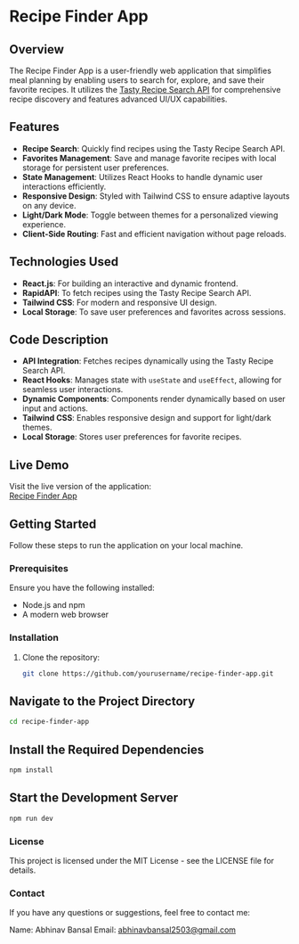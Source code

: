 # Recipe Finder App

## Overview

The Recipe Finder App is a user-friendly web application that simplifies meal planning by enabling users to search for, explore, and save their favorite recipes. It utilizes the [Tasty Recipe Search API](https://tasty.p.rapidapi.com/recipes/list?from=0&size=20&tags=pasta) for comprehensive recipe discovery and features advanced UI/UX capabilities.

## Features

- **Recipe Search**: Quickly find recipes using the Tasty Recipe Search API.
- **Favorites Management**: Save and manage favorite recipes with local storage for persistent user preferences.
- **State Management**: Utilizes React Hooks to handle dynamic user interactions efficiently.
- **Responsive Design**: Styled with Tailwind CSS to ensure adaptive layouts on any device.
- **Light/Dark Mode**: Toggle between themes for a personalized viewing experience.
- **Client-Side Routing**: Fast and efficient navigation without page reloads.

## Technologies Used

- **React.js**: For building an interactive and dynamic frontend.
- **RapidAPI**: To fetch recipes using the Tasty Recipe Search API.
- **Tailwind CSS**: For modern and responsive UI design.
- **Local Storage**: To save user preferences and favorites across sessions.

## Code Description

- **API Integration**: Fetches recipes dynamically using the Tasty Recipe Search API.
- **React Hooks**: Manages state with `useState` and `useEffect`, allowing for seamless user interactions.
- **Dynamic Components**: Components render dynamically based on user input and actions.
- **Tailwind CSS**: Enables responsive design and support for light/dark themes.
- **Local Storage**: Stores user preferences for favorite recipes.

## Live Demo

Visit the live version of the application:  
[Recipe Finder App](https://abhinav-bansal-recipe-finder.vercel.app/)

## Getting Started

Follow these steps to run the application on your local machine.

### Prerequisites

Ensure you have the following installed:

- Node.js and npm
- A modern web browser

### Installation

1. Clone the repository:
   ```bash
   git clone https://github.com/yourusername/recipe-finder-app.git
   ```

## Navigate to the Project Directory

```bash
cd recipe-finder-app
```

## Install the Required Dependencies

```bash
npm install
```

## Start the Development Server

```bash
npm run dev
```

### License

This project is licensed under the MIT License - see the LICENSE file for details.

### Contact

If you have any questions or suggestions, feel free to contact me:

Name: Abhinav Bansal
Email: abhinavbansal2503@gmail.com
